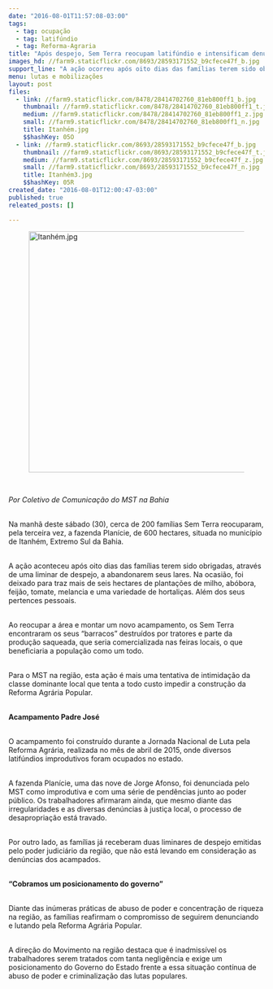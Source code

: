 ```yaml
---
date: "2016-08-01T11:57:08-03:00"
tags:
  - tag: ocupação
  - tag: latifúndio
  - tag: Reforma-Agraria
title: "Após despejo, Sem Terra reocupam latifúndio e intensificam denúncias\n"
images_hd: //farm9.staticflickr.com/8693/28593171552_b9cfece47f_b.jpg
support_line: "A ação ocorreu após oito dias das famílias terem sido obrigadas, através de uma liminar de despejo, a abandonarem seus lares."
menu: lutas e mobilizações
layout: post
files:
  - link: //farm9.staticflickr.com/8478/28414702760_81eb800ff1_b.jpg
    thumbnail: //farm9.staticflickr.com/8478/28414702760_81eb800ff1_t.jpg
    medium: //farm9.staticflickr.com/8478/28414702760_81eb800ff1_z.jpg
    small: //farm9.staticflickr.com/8478/28414702760_81eb800ff1_n.jpg
    title: Itanhém.jpg
    $$hashKey: 05O
  - link: //farm9.staticflickr.com/8693/28593171552_b9cfece47f_b.jpg
    thumbnail: //farm9.staticflickr.com/8693/28593171552_b9cfece47f_t.jpg
    medium: //farm9.staticflickr.com/8693/28593171552_b9cfece47f_z.jpg
    small: //farm9.staticflickr.com/8693/28593171552_b9cfece47f_n.jpg
    title: Itanhém3.jpg
    $$hashKey: 05R
created_date: "2016-08-01T12:00:47-03:00"
published: true
releated_posts: []

---
```

<figure class="image"><img alt="Itanhém.jpg" height="474" src="//farm9.staticflickr.com/8478/28414702760_81eb800ff1_b.jpg" width="700" />
<figcaption></figcaption>
</figure>

<p>&nbsp;</p>

<p><em>Por Coletivo de Comunica&ccedil;&atilde;o do MST na Bahia</em></p>

<p><br />
Na manh&atilde; deste s&aacute;bado (30), cerca de 200 fam&iacute;lias Sem Terra reocuparam, pela terceira vez, a fazenda Plan&iacute;cie, de 600 hectares, situada no munic&iacute;pio de Itanh&eacute;m, Extremo Sul da Bahia.</p>

<p><br />
A a&ccedil;&atilde;o aconteceu ap&oacute;s oito dias das fam&iacute;lias terem sido obrigadas, atrav&eacute;s de uma liminar de despejo, a abandonarem seus lares. Na ocasi&atilde;o, foi deixado para traz mais de seis hectares de planta&ccedil;&otilde;es de milho, ab&oacute;bora, feij&atilde;o, tomate, melancia e uma variedade de hortali&ccedil;as. Al&eacute;m dos seus pertences pessoais.</p>

<p><br />
Ao reocupar a &aacute;rea e montar um novo acampamento, os Sem Terra encontraram os seus &ldquo;barracos&rdquo; destru&iacute;dos por tratores e parte da produ&ccedil;&atilde;o saqueada, que seria comercializada nas feiras locais, o que beneficiaria a popula&ccedil;&atilde;o como um todo.</p>

<p><br />
Para o MST na regi&atilde;o, esta a&ccedil;&atilde;o &eacute; mais uma tentativa de intimida&ccedil;&atilde;o da classe dominante local que tenta a todo custo impedir a constru&ccedil;&atilde;o da Reforma Agr&aacute;ria Popular.</p>

<p><br />
<strong>Acampamento Padre Jos&eacute;</strong></p>

<p><br />
O acampamento foi constru&iacute;do durante a Jornada Nacional de Luta pela Reforma Agr&aacute;ria, realizada no m&ecirc;s de abril de 2015, onde diversos latif&uacute;ndios improdutivos foram ocupados no estado.</p>

<p><br />
A fazenda Plan&iacute;cie, uma das nove de Jorge Afonso, foi denunciada pelo MST como improdutiva e com uma s&eacute;rie de pend&ecirc;ncias junto ao poder p&uacute;blico. Os trabalhadores afirmaram ainda, que mesmo diante das irregularidades e as diversas den&uacute;ncias &agrave; justi&ccedil;a local, o processo de desapropria&ccedil;&atilde;o est&aacute; travado.</p>

<p><br />
Por outro lado, as fam&iacute;lias j&aacute; receberam duas liminares de despejo emitidas pelo poder judici&aacute;rio da regi&atilde;o, que n&atilde;o est&aacute; levando em considera&ccedil;&atilde;o as den&uacute;ncias dos acampados.</p>

<p><br />
<strong>&ldquo;Cobramos um posicionamento do governo&rdquo;</strong></p>

<p><br />
Diante das in&uacute;meras pr&aacute;ticas de abuso de poder e concentra&ccedil;&atilde;o de riqueza na regi&atilde;o, as fam&iacute;lias reafirmam o compromisso de seguirem denunciando e lutando pela Reforma Agr&aacute;ria Popular.</p>

<p><br />
A dire&ccedil;&atilde;o do Movimento na regi&atilde;o destaca que &eacute; inadmiss&iacute;vel os trabalhadores serem tratados com tanta neglig&ecirc;ncia e exige&nbsp;um posicionamento do Governo do Estado frente a essa situa&ccedil;&atilde;o cont&iacute;nua de abuso de poder e criminaliza&ccedil;&atilde;o das lutas populares.</p>
